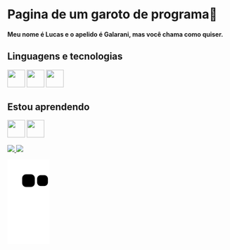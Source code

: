 # Pagina de um garoto de programa🔐
#### Meu nome é Lucas e o apelido é Galarani, mas você chama como quiser.

## Linguagens e tecnologias

<img src="https://cdn.jsdelivr.net/gh/devicons/devicon@latest/icons/javascript/javascript-original.svg" width= "40" height= "40" /> <img src="https://cdn.jsdelivr.net/gh/devicons/devicon@latest/icons/css3/css3-original.svg" width= "40" height= "40" /> <img src="https://cdn.jsdelivr.net/gh/devicons/devicon@latest/icons/html5/html5-original.svg" width= "40" height= "40" />

## Estou  aprendendo

<img src="https://cdn.jsdelivr.net/gh/devicons/devicon@latest/icons/cplusplus/cplusplus-original.svg" width= "40" height= "40" /> <img src="https://cdn.jsdelivr.net/gh/devicons/devicon@latest/icons/c/c-original.svg"  width= "40" height= "40" />

<div>
<a href="https://github.com/LucasGalarani">
<img loading="lazy" height="180em" src="https://github-readme-stats.vercel.app/api/top-langs/?username=LucasGalarani&layout=compact&langs_count=7&theme=dracula"/>
<img loading="lazy" height="180em" src="https://github-readme-stats.vercel.app/api?username=LucasGalarani&show_icons=true&theme=dracula&include_all_commits=true&count_private=true"/>
</div>

![Snake animation](https://github.com/LucasGalarani/LucasGalarani/blob/output/github-contribution-grid-snake.svg)
